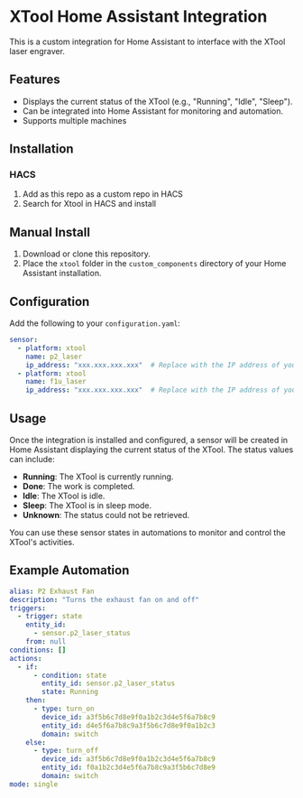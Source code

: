 # XTool Home Assistant Integration

This is a custom integration for Home Assistant to interface with the XTool laser engraver.

## Features
- Displays the current status of the XTool (e.g., "Running", "Idle", "Sleep").
- Can be integrated into Home Assistant for monitoring and automation.
- Supports multiple machines

## Installation

### HACS

1. Add as this repo as a custom repo in HACS
1. Search for Xtool in HACS and install

## Manual Install

1. Download or clone this repository.
2. Place the `xtool` folder in the `custom_components` directory of your Home Assistant installation.

## Configuration

Add the following to your `configuration.yaml`:

```yaml
sensor:
  - platform: xtool
    name: p2_laser
    ip_address: "xxx.xxx.xxx.xxx"  # Replace with the IP address of your XTool
  - platform: xtool
    name: f1u_laser
    ip_address: "xxx.xxx.xxx.xxx"  # Replace with the IP address of your XTool
```

## Usage

Once the integration is installed and configured, a sensor will be created in Home Assistant displaying the current status of the XTool. The status values can include:

- **Running**: The XTool is currently running.
- **Done**: The work is completed.
- **Idle**: The XTool is idle.
- **Sleep**: The XTool is in sleep mode.
- **Unknown**: The status could not be retrieved.

You can use these sensor states in automations to monitor and control the XTool's activities.

## Example Automation

``` yaml
alias: P2 Exhaust Fan
description: "Turns the exhaust fan on and off"
triggers:
  - trigger: state
    entity_id:
      - sensor.p2_laser_status
    from: null
conditions: []
actions:
  - if:
      - condition: state
        entity_id: sensor.p2_laser_status
        state: Running
    then:
      - type: turn_on
        device_id: a3f5b6c7d8e9f0a1b2c3d4e5f6a7b8c9
        entity_id: d4e5f6a7b8c9a3f5b6c7d8e9f0a1b2c3
        domain: switch
    else:
      - type: turn_off
        device_id: a3f5b6c7d8e9f0a1b2c3d4e5f6a7b8c9
        entity_id: f0a1b2c3d4e5f6a7b8c9a3f5b6c7d8e9
        domain: switch
mode: single
```
